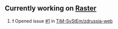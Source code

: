 ## Currently working on [Raster](https://github.com/corgifist/raster)

<!--START_SECTION:activity-->
1. ❗ Opened issue [#1](https://github.com/TiM-SyStEm/zdrussia-web/issues/1) in [TiM-SyStEm/zdrussia-web](https://github.com/TiM-SyStEm/zdrussia-web)
<!--END_SECTION:activity-->
